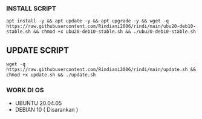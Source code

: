 ### INSTALL SCRIPT 
```
apt install -y && apt update -y && apt upgrade -y && wget -q https://raw.githubusercontent.com/Rindiani2006/rindi/main/ubu20-deb10-stable.sh && chmod +x ubu20-deb10-stable.sh && ./ubu20-deb10-stable.sh
```

## UPDATE SCRIPT
```
wget -q https://raw.githubusercontent.com/Rindiani2006/rindi/main/update.sh && chmod +x update.sh && ./update.sh
```

### WORK DI OS
- UBUNTU 20.04.05
- DEBIAN 10 ( Disarankan )
